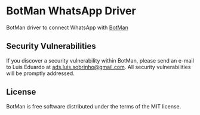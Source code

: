 # BotMan WhatsApp Driver

BotMan driver to connect WhatsApp with [BotMan](https://github.com/botman/botman)

[//]: # ([![Latest Version on Packagist]&#40;https://img.shields.io/packagist/v/botman/driver-telegram.svg?style=flat-square&#41;]&#40;https://packagist.org/packages/botman/driver-telegram&#41;)
[//]: # ([![Build Status]&#40;https://travis-ci.org/botman/driver-telegram.svg?branch=master&#41;]&#40;https://travis-ci.org/botman/driver-telegram&#41;)
[//]: # ([![codecov]&#40;https://codecov.io/gh/botman/driver-telegram/branch/master/graph/badge.svg&#41;]&#40;https://codecov.io/gh/botman/driver-telegram&#41;)

## Security Vulnerabilities

If you discover a security vulnerability within BotMan, please send an e-mail to Luis Eduardo at ads.luis.sobrinho@gmail.com. All security vulnerabilities will be promptly addressed.

## License

BotMan is free software distributed under the terms of the MIT license.
 
